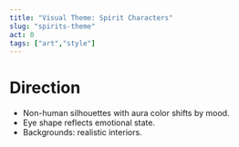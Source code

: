 ```yaml
---
title: "Visual Theme: Spirit Characters"
slug: "spirits-theme"
act: 0
tags: ["art","style"]
---
```


# Direction
- Non-human silhouettes with aura color shifts by mood.
- Eye shape reflects emotional state.
- Backgrounds: realistic interiors.

